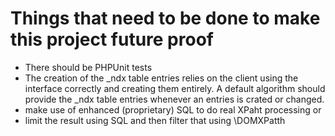 # Things that need to be done to make this project future proof

* There should be PHPUnit tests
* The creation of the _ndx table entries relies on the client using
the interface correctly and creating them entirely. A default algorithm
should provide the _ndx table entries whenever an entries is crated or changed.
* make use of enhanced (proprietary) SQL to do real XPaht processing or
* limit the result using SQL and then filter that using \DOMXPatth
